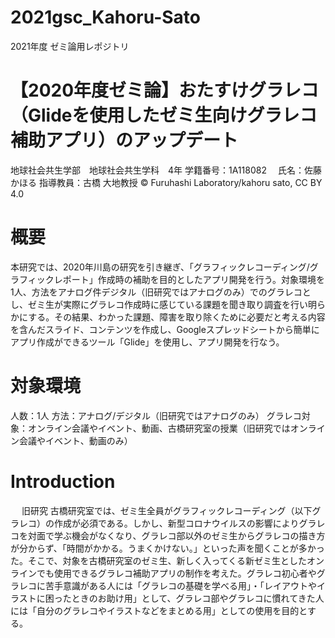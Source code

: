 # 2021gsc_Kahoru-Sato
2021年度 ゼミ論用レポジトリ

# 【2020年度ゼミ論】おたすけグラレコ（Glideを使用したゼミ生向けグラレコ補助アプリ）のアップデート


地球社会共生学部　地球社会共生学科　4年
学籍番号：1A118082 　氏名：佐藤かほる
指導教員：古橋 大地教授
© Furuhashi Laboratory/kahoru sato, CC BY 4.0

# 概要
本研究では、2020年川島の研究を引き継ぎ、「グラフィックレコーディング/グラフィックレポート」作成時の補助を目的としたアプリ開発を行う。対象環境を1人、方法をアナログ件デジタル（旧研究ではアナログのみ）でのグラレコとし、ゼミ生が実際にグラレコ作成時に感じている課題を聞き取り調査を行い明らかにする。その結果、わかった課題、障害を取り除くために必要だと考える内容を含んだスライド、コンテンツを作成し、Googleスプレッドシートから簡単にアプリ作成ができるツール「Glide」を使用し、アプリ開発を行なう。


# 対象環境

人数：1人
方法：アナログ/デジタル（旧研究ではアナログのみ）
グラレコ対象：オンライン会議やイベント、動画、古橋研究室の授業（旧研究ではオンライン会議やイベント、動画のみ）


# Introduction
　
 旧研究
 古橋研究室では、ゼミ生全員がグラフィックレコーディング（以下グラレコ）の作成が必須である。しかし、新型コロナウイルスの影響によりグラレコを対面で学ぶ機会がなくなり、グラレコ部以外のゼミ生からグラレコの描き方が分からず、「時間がかかる。うまくかけない。」といった声を聞くことが多かった。そこで、対象を古橋研究室のゼミ生、新しく入ってくる新ゼミ生としたオンラインでも使用できるグラレコ補助アプリの制作を考えた。グラレコ初心者やグラレコに苦手意識がある人には「グラレコの基礎を学べる用」・「レイアウトやイラストに困ったときのお助け用」として、グラレコ部やグラレコに慣れてきた人には「自分のグラレコやイラストなどをまとめる用」としての使用を目的とする。　　
 
 
